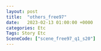 ```yaml
---
layout: post
title:  "others_free97"
date:   2023-02-13 01:00:00 +0000
categories: Etc
Tags: Story Etc
SceneCode: ["scene_free97_q1_s20"]
---
```

